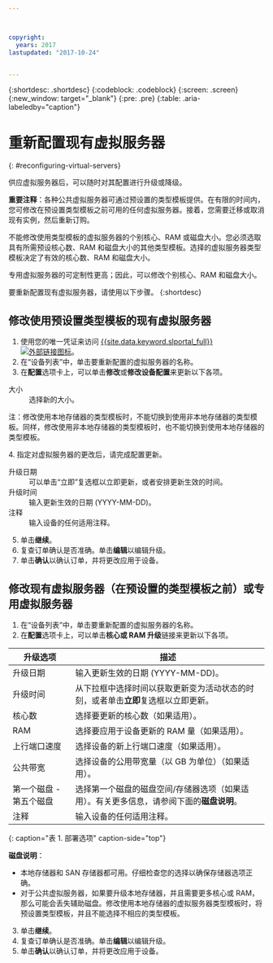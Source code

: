 ```yaml
---



copyright:
  years: 2017
lastupdated: "2017-10-24"


---
```


{:shortdesc: .shortdesc}
{:codeblock: .codeblock}
{:screen: .screen}
{:new_window: target="_blank"}
{:pre: .pre}
{:table: .aria-labeledby="caption"}


# 重新配置现有虚拟服务器
{: #reconfiguring-virtual-servers}

供应虚拟服务器后，可以随时对其配置进行升级或降级。  

**重要注释**：各种公共虚拟服务器可通过预设置的类型模板提供。在有限的时间内，您可修改在预设置类型模板之前可用的任何虚拟服务器。接着，您需要迁移或取消现有实例，然后重新订购。 

不能修改使用类型模板的虚拟服务器的个别核心、RAM 或磁盘大小。您必须选取具有所需预设核心数、RAM 和磁盘大小的其他类型模板。选择的虚拟服务器类型模板决定了有效的核心数、RAM 和磁盘大小。  

专用虚拟服务器的可定制性更高；因此，可以修改个别核心、RAM 和磁盘大小。

要重新配置现有虚拟服务器，请使用以下步骤。
{:shortdesc}

## 修改使用预设置类型模板的现有虚拟服务器
1. 使用您的唯一凭证来访问 [{{site.data.keyword.slportal_full}} ![外部链接图标](../icons/launch-glyph.svg "外部链接图标")](https://control.softlayer.com/)。 
2. 在“设备列表”中，单击要重新配置的虚拟服务器的名称。
3. 在**配置**选项卡上，可以单击**修改**或**修改设备配置**来更新以下各项。 
  <dl>
  <dt>大小</dt>
  <dd>选择新的大小。</dd>
  <p><note>注：修改使用本地存储器的类型模板时，不能切换到使用非本地存储器的类型模板。同样，修改使用非本地存储器的类型模板时，也不能切换到使用本地存储器的类型模板。</note></p>
  </dl>
4. 指定对虚拟服务器的更改后，请完成配置更新。
  <dl>
  
  <dt>升级日期</dt>
  <dd>可以单击“立即”复选框以立即更新，或者安排更新生效的时间。</dd>

  <dt>升级时间</dt>
  <dd>输入更新生效的日期 (YYYY-MM-DD)。</dd>

  <dt>注释</dt>
  <dd>输入设备的任何适用注释。</dd>
  </dl>

5. 单击**继续**。
6. 复查订单确认是否准确。单击**编辑**以编辑升级。
7. 单击**确认**以确认订单，并将更改应用于设备。

## 修改现有虚拟服务器（在预设置的类型模板之前）或专用虚拟服务器
1. 在“设备列表”中，单击要重新配置的虚拟服务器的名称。
2. 在**配置**选项卡上，可以单击**核心或 RAM 升级**链接来更新以下各项。 
  
|   升级选项              |  描述|
| ----------------------- | ----------------------------------------------------------------------------------------------------------- |
| 升级日期| 输入更新生效的日期 (YYYY-MM-DD)。|
| 升级时间| 从下拉框中选择时间以获取更新变为活动状态的时刻，或者单击**立即**复选框以立即更新。|
| 核心数| 选择要更新的核心数（如果适用）。|
| RAM| 选择要应用于设备更新的 RAM 量（如果适用）。|
| 上行端口速度| 选择设备的新上行端口速度（如果适用）。|
| 公共带宽| 选择设备的公用带宽量（以 GB 为单位）（如果适用）。|
| 第一个磁盘 - 第五个磁盘| 选择第一个磁盘的磁盘空间/存储器选项（如果适用）。有关更多信息，请参阅下面的**磁盘说明**。|
| 注释| 输入设备的任何适用注释。|
{: caption="表 1. 部署选项" caption-side="top"}   
  
  **磁盘说明**：
  * 本地存储器和 SAN 存储器都可用。仔细检查您的选择以确保存储器选项正确。
  * 对于公共虚拟服务器，如果要升级本地存储器，并且需要更多核心或 RAM，那么可能会丢失辅助磁盘。修改使用本地存储器的虚拟服务器类型模板时，将预设置类型模板，并且不能选择不相应的类型模板。
3. 单击**继续**。
4. 复查订单确认是否准确。单击**编辑**以编辑升级。
5. 单击**确认**以确认订单，并将更改应用于设备。
